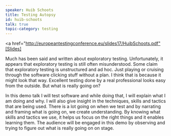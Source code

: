 ```yaml
---
speaker: Huib Schoots
title: Testing Autopsy
id: huib-schoots
talk: true
topic-category: testing
---
```

<a href="http://europeantestingconference.eu/slides17/HuibSchoots.pdf"[Slides]</a>

Much has been said and written about exploratory testing. Unfortunately, it appears that exploratory testing is still often misunderstood. Some claim that exploratory testing is unstructured and ad hoc. Just playing or cruising through the software clicking stuff without a plan. I think that is because it might look that way. Excellent testing done by a real professional looks easy from the outside. But what is really going on?

In this demo talk I will test software and while doing that, I will explain what I am doing and why. I will also give insight in the techniques, skills and tactics that are being used. There is a lot going on when we test and by narrating and framing what is going on, we create understanding. By knowing what skills and tactics we use, it helps us focus on the right things and it enables learning them. The audience will be engaged in this demo by observing and trying to figure out what is really going on on stage.
